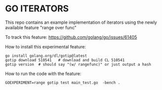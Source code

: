 # GO ITERATORS

This repo contains an example implementation of iterators using the newly available feature "range over func"

To track this feature: <https://github.com/golang/go/issues/61405>

How to install this experimental feature:
```
go install golang.org/dl/gotip@latest
gotip download 510541   # download and build CL 510541
gotip version  # should say "(w/ rangefunc)" or just output a hash
```

How to run the code with the feature:
```
GOEXPERIMENT=range gotip test main_test.go  -bench .
```
